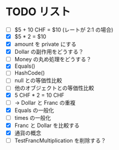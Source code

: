# TODO リスト

- [ ] $5 + 10 CHF = $10 (レートが 2:1 の場合)
- [x] $5 \* 2 = $10
- [x] amount を private にする
- [x] Dollar の副作用をどうする？
- [ ] Money の丸め処理をどうする？
- [x] Equals()
- [ ] HashCode()
- [ ] null との等価性比較
- [ ] 他のオブジェクトとの等価性比較
- [x] 5 CHF \* 2 = 10 CHF
- [ ] -> Dollar と Franc の重複
- [x] Equals の一般化
- [ ] times の一般化
- [x] Franc と Dollar を比較する
- [x] 通貨の概念
- [ ] TestFrancMultiplication を削除する？
